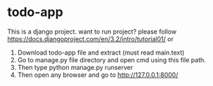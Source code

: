 # todo-app
This is a django project.
want to run project? please follow https://docs.djangoproject.com/en/3.2/intro/tutorial01/
or 
1. Download todo-app file and extract (must read main.text)
2. Go to manage.py file directory and open cmd using this file path.
3. Then type python manage.py runserver
4. Then open any browser and go to http://127.0.0.1:8000/
